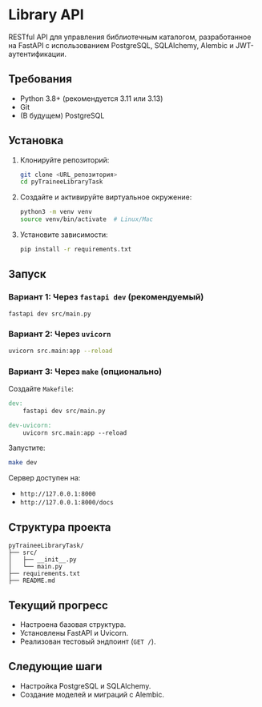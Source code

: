 # Library API

RESTful API для управления библиотечным каталогом, разработанное на FastAPI с использованием PostgreSQL, SQLAlchemy, Alembic и JWT-аутентификации.

## Требования

- Python 3.8+ (рекомендуется 3.11 или 3.13)
- Git
- (В будущем) PostgreSQL

## Установка

1. Клонируйте репозиторий:
   ```bash
   git clone <URL_репозитория>
   cd pyTraineeLibraryTask
   ```

2. Создайте и активируйте виртуальное окружение:
   ```bash
   python3 -m venv venv
   source venv/bin/activate  # Linux/Mac
   ```

3. Установите зависимости:
   ```bash
   pip install -r requirements.txt
   ```

## Запуск

### Вариант 1: Через `fastapi dev` (рекомендуемый)
```bash
fastapi dev src/main.py
```

### Вариант 2: Через `uvicorn`
```bash
uvicorn src.main:app --reload
```

### Вариант 3: Через `make` (опционально)
Создайте `Makefile`:
```makefile
dev:
    fastapi dev src/main.py

dev-uvicorn:
    uvicorn src.main:app --reload
```
Запустите:
```bash
make dev
```

Сервер доступен на:
- `http://127.0.0.1:8000`
- `http://127.0.0.1:8000/docs`

## Структура проекта
```
pyTraineeLibraryTask/
├── src/
│   ├── __init__.py
│   └── main.py
├── requirements.txt
├── README.md
```

## Текущий прогресс
- Настроена базовая структура.
- Установлены FastAPI и Uvicorn.
- Реализован тестовый эндпоинт (`GET /`).

## Следующие шаги
- Настройка PostgreSQL и SQLAlchemy.
- Создание моделей и миграций с Alembic.